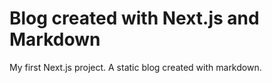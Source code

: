 # Blog created with Next.js and Markdown

My first Next.js project. A static blog created with markdown.

